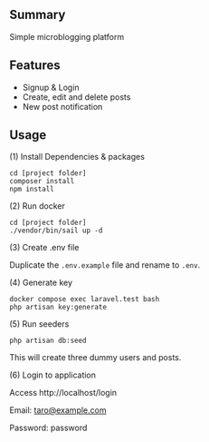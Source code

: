 ## Summary
Simple microblogging platform

## Features
- Signup & Login
- Create, edit and delete posts
- New post notification

## Usage
(1) Install Dependencies & packages
```
cd [project folder]
composer install
npm install
```

(2) Run docker
```
cd [project folder]
./vendor/bin/sail up -d
```

(3) Create .env file

Duplicate the `.env.example` file and rename to `.env`.

(4) Generate key
```
docker compose exec laravel.test bash
php artisan key:generate
```

(5) Run seeders
```
php artisan db:seed
```
This will create three dummy users and posts.

(6) Login to application

Access http://localhost/login

Email: taro@example.com

Password: password
